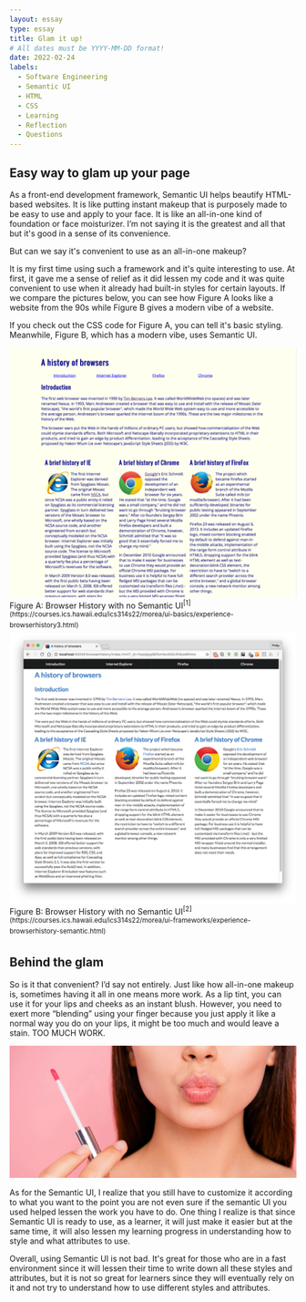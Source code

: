 ```yaml
---
layout: essay
type: essay
title: Glam it up!
# All dates must be YYYY-MM-DD format!
date: 2022-02-24
labels:
  - Software Engineering
  - Semantic UI
  - HTML
  - CSS
  - Learning
  - Reflection
  - Questions
---
```


## Easy way to glam up your page

As a front-end development framework, Semantic UI helps beautify HTML-based websites. It is like putting instant makeup that is purposely made to be easy to use and apply to your face. It is like an all-in-one kind of foundation or face moisturizer. I’m not saying it is the greatest and all that but it's good in a sense of its convenience.

But can we say it's convenient to use as an all-in-one makeup?

It is my first time using such a framework and it's quite interesting to use. At first, it gave me a sense of relief as it did lessen my code and it was quite convenient to use when it already had built-in styles for certain layouts. If we compare the pictures below, you can see how Figure A looks like a website from the 90s while Figure B gives a modern vibe of a website.

If you check out the CSS code for Figure A, you can tell it's basic styling. Meanwhile, Figure B, which has a modern vibe, uses Semantic UI.

<img class="ui center image" src="../images/browserhistory3.png">
Figure A: Browser History with no Semantic UI<sup>[1](https://courses.ics.hawaii.edu/ics314s22/morea/ui-basics/experience-browserhistory3.html)</sup>

<img class="ui center image" src="../images/browserhistorySemantic.png">
Figure B: Browser History with no Semantic UI<sup>[2](https://courses.ics.hawaii.edu/ics314s22/morea/ui-frameworks/experience-browserhistory-semantic.html)</sup>

## Behind the glam

So is it that convenient? I’d say not entirely. Just like how all-in-one makeup is, sometimes having it all in one means more work. As a lip tint, you can use it for your lips and cheeks as an instant blush. However, you need to exert more “blending” using your finger because you just apply it like a normal way you do on your lips, it might be too much and would leave a stain. TOO MUCH WORK.

<img class="ui center image" src="../images/liptint.png">

As for the Semantic UI, I realize that you still have to customize it according to what you want to the point you are not even sure if the semantic UI you used helped lessen the work you have to do. One thing I realize is that since Semantic UI is ready to use, as a learner, it will just make it easier but at the same time, it will also lessen my learning progress in understanding how to style and what attributes to use. 

Overall, using Semantic UI is not bad. It's great for those who are in a fast environment since it will lessen their time to write down all these styles and attributes, but it is not so great for learners since they will eventually rely on it and not try to understand how to use different styles and attributes.

